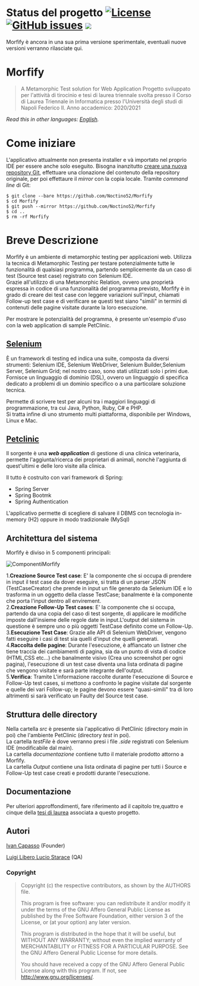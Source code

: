 # Status del progetto  [![License](https://img.shields.io/github/license/Noctino52/Morfify)](LICENSE.md) [![GitHub issues](https://img.shields.io/github/issues/Noctino52/Morfify)](https://github.com/Noctino52/Morfify/issues) [![](https://img.shields.io/badge/Informatica%20Unina-project%20-32)](http://informatica.dieti.unina.it/index.php/it/)

Morfify è ancora in una sua prima versione sperimentale, eventuali nuove versioni verranno rilasciate qui.

# Morfify
> A Metamorphic Test solution for Web Application
> Progetto sviluppato per l'attività di tirocinio e tesi di laurea triennale svolta presso il Corso di Laurea Triennale in Informatica presso l'Università degli studi di Napoli Federico II.
> Anno accademico: 2020/2021

*Read this in other languages: [English](README.EN.md).*

# Come iniziare
L'applicativo attualmente non presenta installer e và importato nel proprio IDE per essere anche solo eseguito.
Bisogna inanzitutto [creare una nuova repository Git](https://docs.github.com/en/articles/creating-a-new-repository), effettuare una clonazione del contenuto della repository originale, per poi effettaure il *mirror* con la copia locale.
Tramite *command line* di Git:

```
$ git clone --bare https://github.com/Noctino52/Morfify
$ cd Morfify
$ git push --mirror https://github.com/Noctino52/Morfify
$ cd ..
$ rm -rf Morfify
```

# Breve Descrizione
Morfify è un ambiente di metamorphic testing per applicazioni web.
Utilizza la tecnica di Metamorphic Testing per testare potenzialmente tutte le  funzionalità di qualsiasi programma, partendo semplicemente da un caso di test (Source test case) registrato con Selenium IDE.  
Grazie all'utilizzo di una Metamorphic Relation, ovvero una proprietà espressa in codice di una funzionalità del programma previsto, Morfify è in grado di creare dei test case con leggere variazioni sull'input, chiamati Follow-up test case e di verificare se questi test siano "simili" in termini di contenuti delle pagine visitate durante la loro esecuzione.  

Per mostrare le potenzialità del programma, è presente un'esempio d'uso con la web application di sample PetClinic.
## [Selenium](https://www.selenium.dev/)
È un framework di testing ed indica una suite, composta da diversi strumenti: Selenium IDE,  Selenium WebDriver, Selenium Builder,Selenium Server, Selenium Grid; nel nostro caso, sono stati utilizzati solo i primi due.  
Fornisce un linguaggio di dominio (DSL), ovvero un linguaggio di specifica dedicato a  problemi di un dominio specifico o a una particolare soluzione tecnica.

Permette di scrivere test per alcuni tra i maggiori linguaggi di programmazione, tra cui Java, Python, Ruby, C\# e PHP.  
Si tratta infine di uno strumento multi piattaforma, disponibile per Windows, Linux e Mac.  
## [Petclinic](https://github.com/spring-projects/spring-petclinic) 
Il sorgente è una _**web application**_ di gestione di una clinica veterinaria, permette l'aggiunta/ricerca dei proprietari di animali, nonchè l'aggiunta di quest'ultimi e delle loro visite alla clinica.

Il tutto è costruito con vari framework di Spring:
- Spring Server
- Spring Bootmk 
- Spring Authentication

L'applicativo permette di scegliere di salvare il DBMS con tecnologia in-memory (H2) oppure in modo tradizionale (MySql)
## Architettura del sistema 
Morfify è diviso in 5 componenti principali:

![ComponentiMorfify](https://user-images.githubusercontent.com/20641545/118481966-66fcbb00-b714-11eb-8040-3a3d733ba957.png)

1.**Creazione Source Test case**: E' la componente che si occupa di prendere in input il test case da dover eseguire, si tratta di un parser JSON (TestCaseCreator) che prende in input un file generato da Selenium IDE e lo trasforma in un oggetto della classe TestCase; banalmente è la componente che porta l'input dentro all envirement.  
2.**Creazione Follow-Up Test cases**: E' la componente che si occupa, partendo da una copia del caso di test sorgente, di applicare le modifiche imposte dall'insieme delle regole date in input.L'output del sistema in questione è sempre uno o più oggetti TestCase definito come un Follow-Up.  
3.**Esecuzione Test Case**: Grazie alle API di Selenium WebDriver, vengono fatti eseguire i casi di test sia quelli d'input che quelli generati.  
4.**Raccolta delle pagine**: Durante l'esecuzione, è affiancato un listner che tiene traccia dei cambiamenti di pagina, sia da un punto di vista di codice (HTML,CSS etc...) che banalmente visivo (Crea uno screenshot per ogni pagina), l'esecuzione di un test case diventa una lista ordinata di pagine che vengono visitate e sarà parte integrante dell'output.  
5.**Verifica**: Tramite L'informazione raccolte durante l'esecuzione di Source e Follow-Up test cases, si mettono a confronto le pagine visitate dal sorgente e quelle dei vari Follow-up; le pagine devono essere "quasi-simili" tra di loro altrimenti si sarà verificato un Faulty del Source test case.  

## Struttura delle directory
Nella cartella *src* è presente sia l'applicativo di PetClinic (directory *main* in poi) che l'ambiente PetClinic (directory *test* in poi).  
La cartella *testFile* è dove verranno presi i file *.side* registrati con Selenium IDE (modificabile dal main).  
La cartella *documentazione* contiene tutto il materiale prodotto attorno a Morfify.  
La cartella *Output* contiene una lista ordinata di pagine per tutti i Source e Follow-Up test case creati e prodotti durante l'esecuzione.  
## Documentazione
Per ulteriori approffondimenti, fare riferimento ad il capitolo tre,quattro e cinque della [tesi di laurea](documentazione/Tesi.pdf) associata a questo progetto.
## Autori
[Ivan Capasso](https://github.com/Noctino52/Morfify) (Founder)

[Luigi Libero Lucio Starace](https://github.com/luistar) (QA)

### Copyright

>Copyright (c) the respective contributors, as shown by the AUTHORS file.
>
>This program is free software: you can redistribute it and/or modify
>it under the terms of the GNU Affero General Public License as published
>by the Free Software Foundation, either version 3 of the License, or
>(at your option) any later version.
>
>This program is distributed in the hope that it will be useful,
>but WITHOUT ANY WARRANTY; without even the implied warranty of
>MERCHANTABILITY or FITNESS FOR A PARTICULAR PURPOSE.  See the
>GNU Affero General Public License for more details.
>
>You should have received a copy of the GNU Affero General Public License
>along with this program.  If not, see <http://www.gnu.org/licenses/>.
